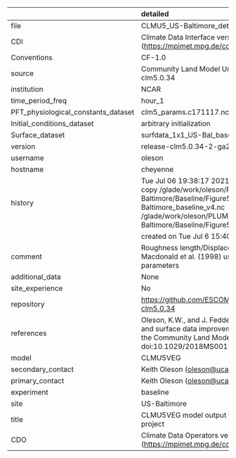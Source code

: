 |                                     | detailed                                                                                                                                                                                                                           |
|:------------------------------------|:-----------------------------------------------------------------------------------------------------------------------------------------------------------------------------------------------------------------------------------|
| file                                | CLMU5_US-Baltimore_detailed_v4.nc                                                                                                                                                                                                  |
| CDI                                 | Climate Data Interface version 1.9.9 (https://mpimet.mpg.de/cdi)                                                                                                                                                                   |
| Conventions                         | CF-1.0                                                                                                                                                                                                                             |
| source                              | Community Land Model Urban version 5 - release-clm5.0.34                                                                                                                                                                           |
| institution                         | NCAR                                                                                                                                                                                                                               |
| time_period_freq                    | hour_1                                                                                                                                                                                                                             |
| PFT_physiological_constants_dataset | clm5_params.c171117.nc                                                                                                                                                                                                             |
| Initial_conditions_dataset          | arbitrary initialization                                                                                                                                                                                                           |
| Surface_dataset                     | surfdata_1x1_US-Bal_baseline_simyr2000_c210622.nc                                                                                                                                                                                  |
| version                             | release-clm5.0.34-2-ga2989b04                                                                                                                                                                                                      |
| username                            | oleson                                                                                                                                                                                                                             |
| hostname                            | cheyenne                                                                                                                                                                                                                           |
| history                             | Tue Jul 06 19:38:17 2021: cdo -f nc4 -z zip -b F32 copy /glade/work/oleson/PLUMBER/PLUMBER/US-Baltimore/Baseline/Figure5/CLMU5_US-Baltimore_baseline_v4.nc /glade/work/oleson/PLUMBER/PLUMBER/US-Baltimore/Baseline/Figure5/tmp.nc |
|                                     | created on Tue Jul  6 15:40:24 MDT 2021                                                                                                                                                                                            |
| comment                             | Roughness length/Displacement height derived from Macdonald et al. (1998) using provided baseline input parameters                                                                                                                 |
| additional_data                     | None                                                                                                                                                                                                                               |
| site_experience                     | No                                                                                                                                                                                                                                 |
| repository                          | https://github.com/ESCOMP/CTSM/releases/tag/release-clm5.0.34                                                                                                                                                                      |
| references                          | Oleson, K.W., and J. Feddema, 2019: Parameterization and surface data improvements and new capabilities for the Community Land Model Urban (CLMU), JAMES, 11, doi:10.1029/2018MS001586.                                            |
| model                               | CLMU5VEG                                                                                                                                                                                                                           |
| secondary_contact                   | Keith Oleson (oleson@ucar.edu)                                                                                                                                                                                                     |
| primary_contact                     | Keith Oleson (oleson@ucar.edu)                                                                                                                                                                                                     |
| experiment                          | baseline                                                                                                                                                                                                                           |
| site                                | US-Baltimore                                                                                                                                                                                                                       |
| title                               | CLMU5VEG model output for the Urban-PLUMBER project                                                                                                                                                                                |
| CDO                                 | Climate Data Operators version 1.9.9 (https://mpimet.mpg.de/cdo)                                                                                                                                                                   |
